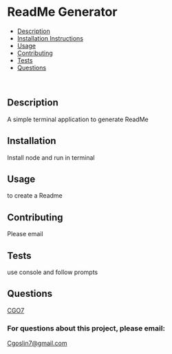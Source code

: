 # ReadMe Generator
- [Description](#Description)
- [Installation Instructions](#Installation-Instructions)
- [Usage](#Usage)
- [Contributing](#Contributing)
- [Tests](#Tests)
- [Questions](#Questions)
<br>

## Description
 A simple terminal application to generate ReadMe
<br>

## Installation
 Install node and run in terminal
<br>

## Usage
 to create a Readme
<br>

## Contributing
 Please email 
<br>

## Tests
 use console and follow prompts
<br>

## Questions
[CGO7](http://github.com/CGO7) 
### For questions about this project, please email:
 Cgoslin7@gmail.com
